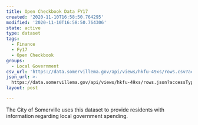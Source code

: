 ```yaml
---
title: Open Checkbook Data FY17
created: '2020-11-10T16:58:50.764295'
modified: '2020-11-10T16:58:50.764306'
state: active
type: dataset
tags:
  - Finance
  - Fy17
  - Open Checkbook
groups:
  - Local Government
csv_url: 'https://data.somervillema.gov/api/views/hkfu-49xs/rows.csv?accessType=DOWNLOAD'
json_url: >-
  https://data.somervillema.gov/api/views/hkfu-49xs/rows.json?accessType=DOWNLOAD
layout: post

---
```

The City of Somerville uses this dataset to provide residents with information regarding local government spending.
